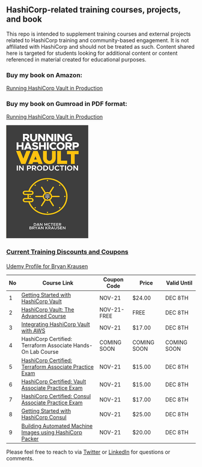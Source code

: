 ## HashiCorp-related training courses, projects, and book

This repo is intended to supplement training courses and external projects related to HashiCorp training and community-based engagement. It is not affiliated with HashiCorp and should not be treated as such. Content shared here is targeted for students looking for additional content or content referenced in material created for educational purposes.

### Buy my book on Amazon:

[Running HashiCorp Vault in Production](https://amzn.to/2UeUjAI)

### Buy my book on Gumroad in PDF format:

[Running HashiCorp Vault in Production](https://gum.co/vaultbook/j67unh3)

<a href="https://amzn.to/2UeUjAI"> 
<img src="book-cover.png"
     alt="Vault book"
     style="float: center; margin-right: 6px;" />
 
### Current Training Discounts and Coupons

####

[Udemy Profile for Bryan Krausen](https://www.udemy.com/user/bryan-krausen/ "Udemy Profile")

| No  | Course Link                                                                                                                                                             | Coupon Code | Price       | Valid Until |
| --- | ----------------------------------------------------------------------------------------------------------------------------------------------------------------------- | ----------- | ----------- | ----------- |
| 1   | [Getting Started with HashiCorp Vault](https://www.udemy.com/course/hashicorp-vault/?referralCode=2B837FCB45B4916456F3)                                                 | NOV-21      | $24.00      | DEC 8TH     |
| 2   | [HashiCorp Vault: The Advanced Course](https://www.udemy.com/course/vaultadvanced/?referralCode=C4C5A5D0BAD6EC1D2D1A)                                                   | NOV-21-FREE | FREE        | DEC 8TH     |
| 3   | [Integrating HashiCorp Vault with AWS](https://www.udemy.com/course/integrating-hashicorp-vault-with-aws/?referralCode=8069E87B5BA71FD21632)                            | NOV-21      | $17.00      | DEC 8TH     |
| 4   | HashiCorp Certified: Terraform Associate Hands-On Lab Course                                                                                                            | COMING SOON | COMING SOON | COMING SOON |
| 5   | [HashiCorp Certified: Terraform Associate Practice Exam](https://www.udemy.com/course/terraform-associate-practice-exam/?referralCode=D98434484AB772F1C1A2)             | NOV-21      | $15.00      | DEC 8TH     |
| 6   | [HashiCorp Certified: Vault Associate Practice Exam](https://www.udemy.com/course/hashicorp-certified-vault-associate-practice-exam/?referralCode=B053909C293F10D9408D) | NOV-21      | $15.00      | DEC 8TH     |
| 7   | [HashiCorp Certified: Consul Associate Practice Exam](https://www.udemy.com/course/consul-associate-practice-exam/?referralCode=DFDB41615ADFB8C1CD6A)                   | NOV-21      | $17.00      | DEC 8TH     |
| 8   | [Getting Started with HashiCorp Consul](https://www.udemy.com/course/hashicorp-consul/?referralCode=6506321DC305903E7BFA)                                               | NOV-21      | $25.00      | DEC 8TH     |
| 9   | [Building Automated Machine Images using HashiCorp Packer](https://www.udemy.com/course/hashicorp-packer/?referralCode=C6799F68F1B5A1359218)                            | NOV-21      | $20.00      | DEC 8TH     |

Please feel free to reach to via [Twitter](https://twitter.com/btkrausen) or [LinkedIn](https://www.linkedin.com/in/bryan-krausen-5ab8794/) for questions or comments.
